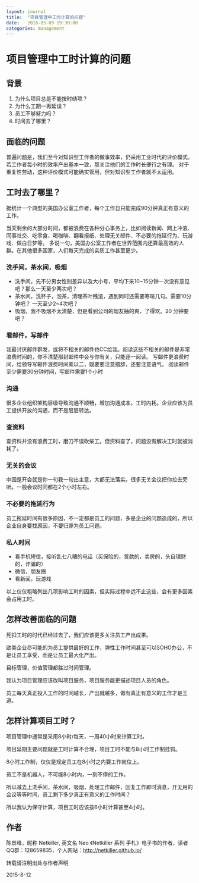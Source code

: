 ```yaml
---
layout: journal
title:  "项目管理中工时计算的问题"
date:   2016-05-09 19:30:00
categories: management
---
```


项目管理中工时计算的问题
=====

背景
-----
1. 为什么项目总是不能按时结项？
1. 为什么工期一再延误？
1. 员工不够努力吗？
1. 时间去了哪里？

面临的问题
-----
普遍问题是，我们至今对知识型工作者的做事效率，仍采用工业时代的评价模式。若工作者每小时的效率产出基本一致，那关注他们的工作时长便行之有理。
对于重复性劳动，这种评价模式可能确实管用，但对知识型工作者就不太适用。

工时去了哪里？
-----

据统计一个典型的美国办公室工作者，每个工作日只能完成90分钟真正有意义的工作。

当天剩余的大部分时间，都被浪费在各种分心事务上，比如阅读新闻、网上冲浪、同事社交、吃零食、喝咖啡、翻看报纸、处理无关邮件、不必要的拖延行为、玩游戏、做白日梦等。
多说一句，美国办公室工作者在世界范围内还算最高效的人群。在其他很多国家，人们每天完成的实质工作甚至更少。


### 洗手间，茶水间，吸烟
* 洗手间，先不分男女性别差异以及大小号，平均下来10~15分钟一次没有意见吧？那么一天至少两次吧？
* 茶水间，洗杯子，泡茶，清理茶叶残渣，遇到同时还需要寒暄几句。需要10分钟吧？ 一天至少2~4次吧？
* 吸烟，我不吸烟不太清楚，但是看到公司的烟友抽的爽，了得欢。20 分钟要吧？

### 看邮件，写邮件
我最讨厌邮件群发，或将不相关的邮件也CC给我。阅读这些不相关的邮件是非常浪费时间的，你不清楚那封邮件中会与你有关，只能逐一阅读。
写邮件更浪费时间，给领导写邮件浪费时间乘以二，既要要注意措辞，还要注意语气。
阅读邮件至少需要30分钟时间，写邮件需要1个小时

### 沟通
很多企业组织架构层级导致沟通不顺畅，增加沟通成本，工时内耗。企业应该为员工提供开放的沟通，而不是层层转达。

### 查资料
查资料并没有浪费工时，磨刀不误砍柴工。但资料查了，问题没有解决工时就被消耗了。

### 无关的会议
中国是开会就是你一句我一句出主意，大都无法落实。很多无关会议把你拉去旁听。一般会议时间都在2个小时左右。

### 不必要的拖延行为
员工拖延时间有很多原因，不一定都是员工的问题，多是企业的问题造成的，所以企业自身要找原因，不要归罪为员工问题。

### 私人时间
* 看手机短信，接听乱七八糟的电话（买保险的，贷款的，卖房的，头自理财的，诈骗的） 
* 微信，朋友圈
* 看新闻，玩游戏

以上仅仅粗略列出几项影响工时的因素，但实际过程中远不止这些，会有更多因素会占用工时。


怎样改善面临的问题
-----
死扣工时的时代已经过去了，我们应该更多关注员工产出成果。

欧美企业尽可能的为员工提供最好的工作，弹性工作时间甚至可以SOHO办公，不是让员工享受，而是让员工最大化产出。

目标管理，价值管理都胜过时间管理。

我认为项目管理应该改叫项目服务，项目服务能更描述项目人员的角色。

员工每天真正投入工作的时间越长，产出就越多，做有真正有意义的工作才是王道。


怎样计算项目工时？
-----
项目管理中通常是采用8小时/每天，一周40小时来计算工时。

项目延期主要问题就是工时计算不合理，项目工时不能与8小时工作制挂钩。

8小时工作制，仅仅是规定员工在8小时之内要工作岗位上。

员工不是机器人，不可能8小时内，一刻不停的工作。

所以减去上洗手间，茶水间，吸烟，处理工作邮件，回复工作即时消息，开无用的会议等等时间，员工剩下多少真正有意义的工作时间？

所以我认为保守计算，项目工时应该按6小时计算甚至4小时。


作者
-----
陈景峰，昵称 Netkiller, 英文名 Neo 《Netkiller 系列 手札》电子书的作者，读者QQ群：128659835，个人网站：http://netkiller.github.io/

转载请注明出处与作者声明


2015-8-12 




